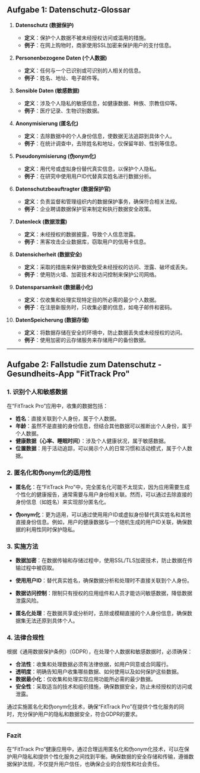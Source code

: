 #

## Aufgabe 1: Datenschutz-Glossar

1. **Datenschutz (数据保护)**
   - **定义**：保护个人数据不被未经授权访问或滥用的措施。
   - **例子**：在网上购物时，商家使用SSL加密来保护用户的支付信息。

2. **Personenbezogene Daten (个人数据)**
   - **定义**：任何与一个已识别或可识别的人相关的信息。
   - **例子**：姓名、地址、电子邮件等。

3. **Sensible Daten (敏感数据)**
   - **定义**：涉及个人隐私的敏感信息，如健康数据、种族、宗教信仰等。
   - **例子**：医疗记录、生物识别数据。

4. **Anonymisierung (匿名化)**
   - **定义**：去除数据中的个人身份信息，使数据无法追踪到具体个人。
   - **例子**：在统计调查中，去除姓名和地址，仅保留年龄、性别等信息。

5. **Pseudonymisierung (伪onym化)**
   - **定义**：用代号或虚拟身份替代真实信息，以保护个人隐私。
   - **例子**：在研究中使用用户ID代替真实姓名进行数据分析。

6. **Datenschutzbeauftragter (数据保护官)**
   - **定义**：负责监督和管理组织内的数据保护事务，确保符合相关法规。
   - **例子**：企业聘请数据保护官来制定和执行数据安全政策。

7. **Datenleck (数据泄露)**
   - **定义**：未经授权的数据披露，导致个人信息泄露。
   - **例子**：黑客攻击企业数据库，窃取用户的信用卡信息。

8. **Datensicherheit (数据安全)**
   - **定义**：采取的措施来保护数据免受未经授权的访问、泄露、破坏或丢失。
   - **例子**：使用防火墙、加密技术和访问控制来保护公司网络。

9. **Datensparsamkeit (数据最小化)**
   - **定义**：仅收集和处理实现特定目的所必需的最少个人数据。
   - **例子**：在注册新服务时，只收集必要的信息，如电子邮件和密码。

10. **DatenSpeicherung (数据存储)**
    - **定义**：将数据存储在安全的环境中，防止数据丢失或未经授权的访问。
    - **例子**：使用加密的云存储服务来存储用户的备份数据。

---

## Aufgabe 2: Fallstudie zum Datenschutz - Gesundheits-App "FitTrack Pro"

### 1. 识别个人和敏感数据

在“FitTrack Pro”应用中，收集的数据包括：

- **姓名**：直接关联到个人身份，属于个人数据。
- **年龄**：虽然不是直接的身份信息，但结合其他数据可以推断出个人身份，属于个人数据。
- **健康数据（心率、睡眠时间）**：涉及个人健康状况，属于敏感数据。
- **位置数据**：用于活动追踪，可以揭示个人的日常习惯和活动模式，属于个人数据。

### 2. 匿名化和伪onym化的适用性

- **匿名化**：在“FitTrack Pro”中，完全匿名化可能不太现实，因为应用需要生成个性化的健康报告，通常需要与用户身份相关联。然而，可以通过去除直接的身份信息（如姓名）来实现部分匿名化。

- **伪onym化**：更为适用，可以通过使用用户ID或虚拟身份替代真实姓名和其他直接身份信息。例如，用户的健康数据与一个随机生成的用户ID关联，确保数据的利用性同时保护隐私。

### 3. 实施方法

- **数据加密**：在数据传输和存储过程中，使用SSL/TLS加密技术，防止数据在传输过程中被窃取。

- **使用用户ID**：替代真实姓名，确保数据分析和处理时不直接关联到个人身份。

- **数据访问控制**：限制只有授权的应用组件和人员才能访问敏感数据，降低数据泄露风险。

- **匿名化处理**：在数据共享或分析时，去除或模糊直接的个人身份信息，确保数据集无法还原到具体个人。

### 4. 法律合规性

根据《通用数据保护条例》（GDPR），在处理个人数据和敏感数据时，必须确保：

- **合法性**：收集和处理数据必须有法律依据，如用户同意或合同履行。
- **透明度**：明确告知用户收集哪些数据、如何使用以及如何保护这些数据。
- **数据最小化**：仅收集和处理实现应用功能所必需的最少数据。
- **安全性**：采取适当的技术和组织措施，确保数据安全，防止未经授权的访问或泄露。

通过实施匿名化和伪onym化技术，确保“FitTrack Pro”在提供个性化服务的同时，充分保护用户的隐私和数据安全，符合GDPR的要求。

---

### Fazit

在“FitTrack Pro”健康应用中，通过合理运用匿名化和伪onym化技术，可以在保护用户隐私和提供个性化服务之间找到平衡。确保数据的安全存储和传输，遵循数据保护法规，不仅提升用户信任，也确保企业的合规性和社会责任。
